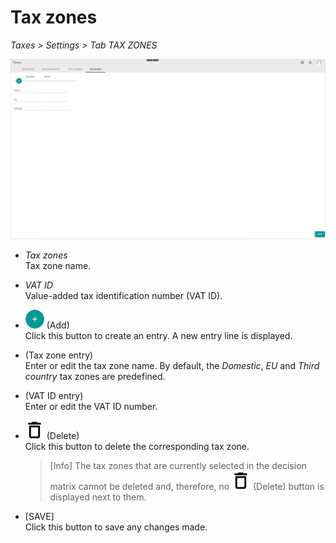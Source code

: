 # Tax zones

*Taxes > Settings > Tab TAX ZONES*

![Tax zones](../../Assets/Screenshots/Taxes/Settings/TaxZones/TaxZones.png "[Tax zones]")

- *Tax zones*  
Tax zone name.

- *VAT ID*  
Value-added tax identification number (VAT ID).

- ![Add](../../Assets/Icons/Plus01.png "[Add]") (Add)   
Click this button to create an entry. A new entry line is displayed.

- (Tax zone entry)  
Enter or edit the tax zone name. By default, the *Domestic*, *EU* and *Third country* tax zones are predefined.

- (VAT ID entry)  
Enter or edit the VAT ID number.

- ![Delete](../../Assets/Icons/Trash08.png "[Delete]") (Delete)  
Click this button to delete the corresponding tax zone.

  > [Info] The tax zones that are currently selected in the decision matrix cannot be deleted and, therefore, no ![Delete](../../Assets/Icons/Trash08.png "[Delete]") (Delete) button is displayed next to them.

- [SAVE]  
Click this button to save any changes made.
